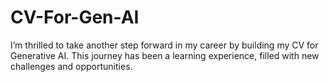 # CV-For-Gen-AI
I’m thrilled to take another step forward in my career by building my CV for Generative AI. This journey has been a learning experience, filled with new challenges and opportunities.

